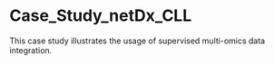 # Case_Study_netDx_CLL
This case study illustrates the usage of supervised multi-omics data integration.
